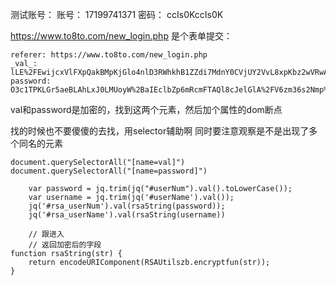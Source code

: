 


测试账号：
账号：  17199741371
密码：  ccIs0KccIs0K



https://www.to8to.com/new_login.php
是个表单提交：
```text
referer: https://www.to8to.com/new_login.php
_val_: lLE%2FEwijcxVlFXpQakBMpKjGlo4nlD3RWhkhB1ZZdi7MdnY0CVjUY2VvL8xpKbz2wVRwAypWu6jiaaRY2H0CvPfO9xuih68rP2EqIg905gS58D112SmTm12PJC9un5wPPb1ymLLmmnX%2BDh33durJU26ELeMRP5TklK1XsJhcx2k%3D
password: O3c1TPKLGr5aeBLAhLxJ0LMUoyW%2BaIEclbZp6mRcmFTAQl8cJelGlA%2FV6zm36s2Nmp%2F1fYhTmx0eahxcUX%2FVFBG3LJ%2FhGerjR8tUcMM9p5wGV6zNYbt37MmNdGb6zhof48vfDxDKXuxkfXutUVddK5iD9F2SdqAOmWsgtvfY%2FCw%3D
```

val和password是加密的，找到这两个元素，然后加个属性的dom断点

找的时候也不要傻傻的去找，用selector辅助啊
同时要注意观察是不是出现了多个同名的元素 
```text
document.querySelectorAll("[name=val]")
document.querySelectorAll("[name=password]")
```


```text
    var password = jq.trim(jq("#userNum").val().toLowerCase());
    var username = jq.trim(jq('#userName').val());
    jq('#rsa_userNum').val(rsaString(password));
    jq('#rsa_userName').val(rsaString(username))
    
    // 跟进入
    // 返回加密后的字段
function rsaString(str) {
    return encodeURIComponent(RSAUtilszb.encryptfun(str));
}
```

















